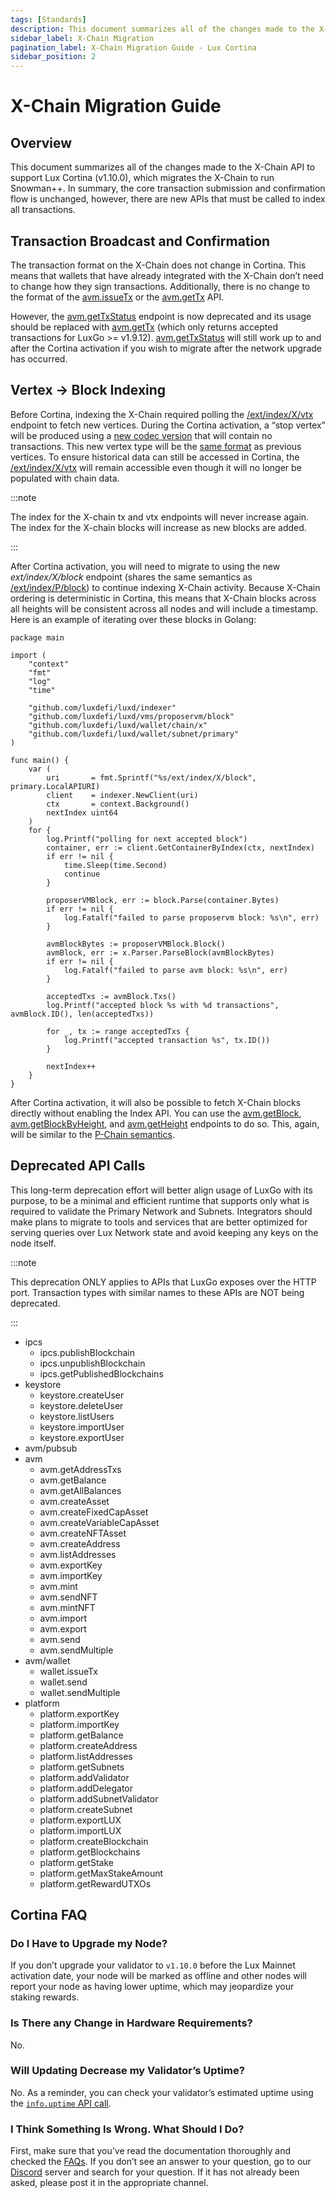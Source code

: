 ```yaml
---
tags: [Standards]
description: This document summarizes all of the changes made to the X-Chain API to support Lux Cortina (v1.10.0).
sidebar_label: X-Chain Migration
pagination_label: X-Chain Migration Guide - Lux Cortina
sidebar_position: 2
---
```


# X-Chain Migration Guide

## Overview

This document summarizes all of the changes made to the X-Chain API to support
Lux Cortina (v1.10.0), which migrates the X-Chain to run Snowman++.
In summary, the core transaction submission and confirmation flow is unchanged,
however, there are new APIs that must be called to index all transactions.

## Transaction Broadcast and Confirmation

The transaction format on the X-Chain does not change in Cortina. This means that wallets that
have already integrated with the X-Chain don’t need to change how they sign transactions.
Additionally, there is no change to the format of the [avm.issueTx](/reference/luxd/x-chain/api.md#avmissuetx)
or the [avm.getTx](/reference/luxd/x-chain/api.md#avmgettx) API.

However, the [avm.getTxStatus](/reference/luxd/x-chain/api.md#avmgettxstatus) endpoint is now
deprecated and its usage should be replaced with
[avm.getTx](/reference/luxd/x-chain/api.md#avmgettx) (which only returns accepted transactions
for LuxGo >= v1.9.12). [avm.getTxStatus](/reference/luxd/x-chain/api.md#avmgettxstatus)
will still work up to and after the Cortina activation if you wish to migrate
after the network upgrade has occurred.

## Vertex -> Block Indexing

Before Cortina, indexing the X-Chain required polling the
[/ext/index/X/vtx](/reference/luxd/index-api.md#x-chain-vertices) endpoint to fetch new
vertices. During the Cortina activation, a “stop vertex” will be produced using
a [new codec
version](https://github.com/luxdefi/luxd/blob/c27721a8da1397b218ce9e9ec69839b8a30f9860/snow/engine/lux/vertex/codec.go#L17-L18)
that will contain no transactions. This new vertex type will be the [same
format](https://github.com/luxdefi/luxd/blob/c27721a8da1397b218ce9e9ec69839b8a30f9860/snow/engine/lux/vertex/stateless_vertex.go#L95-L102)
as previous vertices. To ensure historical data can still be accessed in
Cortina, the [/ext/index/X/vtx](/reference/luxd/index-api.md#x-chain-vertices) will remain
accessible even though it will no longer be populated with chain data.

:::note

The index for the X-chain tx and vtx endpoints will never increase
again. The index for the X-chain blocks will increase as new
blocks are added.

:::

After Cortina activation, you will need to migrate to using the new
_ext/index/X/block_ endpoint (shares the same semantics as
[/ext/index/P/block](/reference/luxd/index-api.md#p-chain-blocks)) to continue indexing
X-Chain activity. Because X-Chain ordering is deterministic in Cortina, this
means that X-Chain blocks across all heights will be consistent across all nodes
and will include a timestamp. Here is an example of iterating over these blocks
in Golang:

```golang
package main

import (
	"context"
	"fmt"
	"log"
	"time"

	"github.com/luxdefi/luxd/indexer"
	"github.com/luxdefi/luxd/vms/proposervm/block"
	"github.com/luxdefi/luxd/wallet/chain/x"
	"github.com/luxdefi/luxd/wallet/subnet/primary"
)

func main() {
	var (
		uri       = fmt.Sprintf("%s/ext/index/X/block", primary.LocalAPIURI)
		client    = indexer.NewClient(uri)
		ctx       = context.Background()
		nextIndex uint64
	)
	for {
		log.Printf("polling for next accepted block")
		container, err := client.GetContainerByIndex(ctx, nextIndex)
		if err != nil {
			time.Sleep(time.Second)
			continue
		}

		proposerVMBlock, err := block.Parse(container.Bytes)
		if err != nil {
			log.Fatalf("failed to parse proposervm block: %s\n", err)
		}

		avmBlockBytes := proposerVMBlock.Block()
		avmBlock, err := x.Parser.ParseBlock(avmBlockBytes)
		if err != nil {
			log.Fatalf("failed to parse avm block: %s\n", err)
		}

		acceptedTxs := avmBlock.Txs()
		log.Printf("accepted block %s with %d transactions", avmBlock.ID(), len(acceptedTxs))

		for _, tx := range acceptedTxs {
			log.Printf("accepted transaction %s", tx.ID())
		}

		nextIndex++
	}
}
```

After Cortina activation, it will also be possible to fetch X-Chain blocks
directly without enabling the Index API. You can use the [avm.getBlock](/reference/luxd/x-chain/api.md#avmgetblock),
[avm.getBlockByHeight](/reference/luxd/x-chain/api.md#avmgetblockbyheight), and [avm.getHeight](/reference/luxd/x-chain/api.md#avmgetheight)
endpoints to do so. This, again,
will be similar to the [P-Chain semantics](/reference/luxd/p-chain/api.md#platformgetblock).

## Deprecated API Calls

This long-term deprecation effort will better align usage of LuxGo with its purpose, to be a
minimal and efficient runtime that supports only what is required to validate the Primary Network
and Subnets. Integrators should make plans to migrate to tools and services that are better
optimized for serving queries over Lux Network state and avoid keeping any keys on the node
itself.

:::note

This deprecation ONLY applies to APIs that LuxGo exposes over the HTTP port.
Transaction types with similar names to these APIs are NOT being deprecated.

:::

<!-- vale off -->

- ipcs
  - ipcs.publishBlockchain
  - ipcs.unpublishBlockchain
  - ipcs.getPublishedBlockchains
- keystore
  - keystore.createUser
  - keystore.deleteUser
  - keystore.listUsers
  - keystore.importUser
  - keystore.exportUser
- avm/pubsub
- avm
  - avm.getAddressTxs
  - avm.getBalance
  - avm.getAllBalances
  - avm.createAsset
  - avm.createFixedCapAsset
  - avm.createVariableCapAsset
  - avm.createNFTAsset
  - avm.createAddress
  - avm.listAddresses
  - avm.exportKey
  - avm.importKey
  - avm.mint
  - avm.sendNFT
  - avm.mintNFT
  - avm.import
  - avm.export
  - avm.send
  - avm.sendMultiple
- avm/wallet
  - wallet.issueTx
  - wallet.send
  - wallet.sendMultiple
- platform
  - platform.exportKey
  - platform.importKey
  - platform.getBalance
  - platform.createAddress
  - platform.listAddresses
  - platform.getSubnets
  - platform.addValidator
  - platform.addDelegator
  - platform.addSubnetValidator
  - platform.createSubnet
  - platform.exportLUX
  - platform.importLUX
  - platform.createBlockchain
  - platform.getBlockchains
  - platform.getStake
  - platform.getMaxStakeAmount
  - platform.getRewardUTXOs
  <!-- vale on -->

## Cortina FAQ

### Do I Have to Upgrade my Node?

If you don’t upgrade your validator to `v1.10.0` before the Lux Mainnet activation date,
your node will be marked as offline and other nodes will report your node as having lower uptime,
which may jeopardize your staking rewards.

### Is There any Change in Hardware Requirements?

No.

### Will Updating Decrease my Validator’s Uptime?

No. As a reminder, you can check your validator’s estimated uptime using the [`info.uptime` API call](/reference/luxd/info-api.md#infouptime).

### I Think Something Is Wrong. What Should I Do?

First, make sure that you’ve read the documentation thoroughly and checked
the [FAQs](https://support.lux.network/en/).
If you don’t see an answer to your question,
go to our [Discord](https://discord.com/invite/RwXY7P6)
server and search for your question.
If it has not already been asked, please post it in the appropriate channel.
